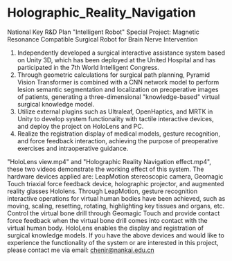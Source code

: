 # Holographic_Reality_Navigation
National Key R&D Plan "Intelligent Robot" Special Project: Magnetic Resonance Compatible Surgical Robot for Brain Nerve Intervention
1. Independently developed a surgical interactive assistance system based on Unity 3D, which has been deployed at the United Hospital and has participated in the 7th World Intelligent Congress.
2. Through geometric calculations for surgical path planning, Pyramid Vision Transformer is combined with a CNN network model to perform lesion semantic segmentation and localization on preoperative images of patients, generating a three-dimensional "knowledge-based" virtual surgical knowledge model.
3. Utilize external plugins such as Ultraleaf, OpenHaptics, and MRTK in Unity to develop system functionality with tactile interactive devices, and deploy the project on HoloLens and PC.
4. Realize the registration display of medical models, gesture recognition, and force feedback interaction, achieving the purpose of preoperative exercises and intraoperative guidance.

"HoloLens view.mp4" and "Holographic Reality Navigation effect.mp4", these two videos demonstrate the working effect of this system. The hardware devices applied are: LeapMotion stereoscopic camera, Geomagic Touch triaxial force feedback device, holographic projector, and augmented reality glasses Hololens. Through LeapMotion, gesture recognition interactive operations for virtual human bodies have been achieved, such as moving, scaling, resetting, rotating, highlighting key tissues and organs, etc. Control the virtual bone drill through Geomagic Touch and provide contact force feedback when the virtual bone drill comes into contact with the virtual human body. HoloLens enables the display and registration of surgical knowledge models. If you have the above devices and would like to experience the functionality of the system or are interested in this project, please contact me via email: chenjr@nankai.edu.cn

